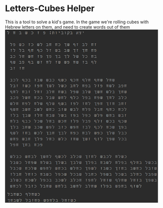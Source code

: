 # Letters-Cubes Helper
This is a tool to solve a kid's game.
In the game we're rolling cubes with Hebrew letters on them, and need to create words out of them
![Example of usage](https://github.com/kfirkrak/letters-game/blob/main/exemple1.png)
